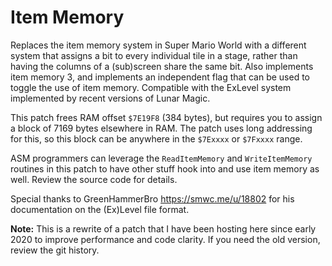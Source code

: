 # Item Memory

Replaces the item memory system in Super Mario World with a different system
that assigns a bit to every individual tile in a stage, rather than having the
columns of a (sub)screen share the same bit. Also implements item memory 3, and
implements an independent flag that can be used to toggle the use of item
memory. Compatible with the ExLevel system implemented by recent versions of
Lunar Magic.

This patch frees RAM offset `$7E19F8` (384 bytes), but requires you to assign a
block of 7169 bytes elsewhere in RAM. The patch uses long addressing for this,
so this block can be anywhere in the `$7Exxxx` or `$7Fxxxx` range.

ASM programmers can leverage the `ReadItemMemory` and `WriteItemMemory` routines
in this patch to have other stuff hook into and use item memory as well. Review
the source code for details.

Special thanks to GreenHammerBro <https://smwc.me/u/18802> for his documentation
on the (Ex)Level file format.

**Note:** This is a rewrite of a patch that I have been hosting here since early
2020 to improve performance and code clarity. If you need the old version,
review the git history.
